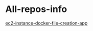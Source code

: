 # All-repos-info

[ec2-instance-docker-file-creation-app](https://github.com/sasudsha/ec2-instance-docker-file-creation-app)

